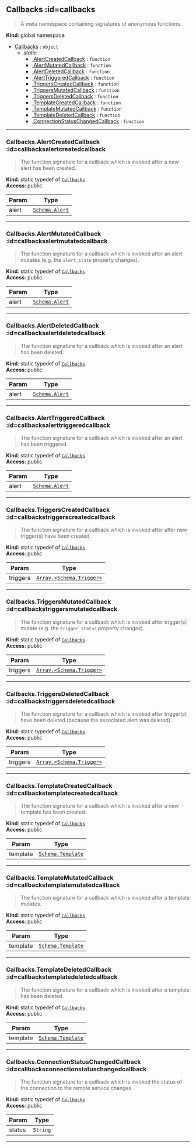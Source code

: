 ## Callbacks :id=callbacks
> A meta namespace containing signatures of anonymous functions.

**Kind**: global namespace  

* [Callbacks](#Callbacks) : <code>object</code>
    * _static_
        * [.AlertCreatedCallback](#CallbacksAlertCreatedCallback) : <code>function</code>
        * [.AlertMutatedCallback](#CallbacksAlertMutatedCallback) : <code>function</code>
        * [.AlertDeletedCallback](#CallbacksAlertDeletedCallback) : <code>function</code>
        * [.AlertTriggeredCallback](#CallbacksAlertTriggeredCallback) : <code>function</code>
        * [.TriggersCreatedCallback](#CallbacksTriggersCreatedCallback) : <code>function</code>
        * [.TriggersMutatedCallback](#CallbacksTriggersMutatedCallback) : <code>function</code>
        * [.TriggersDeletedCallback](#CallbacksTriggersDeletedCallback) : <code>function</code>
        * [.TemplateCreatedCallback](#CallbacksTemplateCreatedCallback) : <code>function</code>
        * [.TemplateMutatedCallback](#CallbacksTemplateMutatedCallback) : <code>function</code>
        * [.TemplateDeletedCallback](#CallbacksTemplateDeletedCallback) : <code>function</code>
        * [.ConnectionStatusChangedCallback](#CallbacksConnectionStatusChangedCallback) : <code>function</code>


* * *

### Callbacks.AlertCreatedCallback :id=callbacksalertcreatedcallback
> The function signature for a callback which is invoked after
> a new alert has been created.

**Kind**: static typedef of [<code>Callbacks</code>](#Callbacks)  
**Access**: public  

| Param | Type |
| --- | --- |
| alert | [<code>Schema.Alert</code>](/content/sdk/lib-data?id=schemaalert) | 


* * *

### Callbacks.AlertMutatedCallback :id=callbacksalertmutatedcallback
> The function signature for a callback which is invoked after
> an alert mutates (e.g. the <code>alert_state</code> property changes).

**Kind**: static typedef of [<code>Callbacks</code>](#Callbacks)  
**Access**: public  

| Param | Type |
| --- | --- |
| alert | [<code>Schema.Alert</code>](/content/sdk/lib-data?id=schemaalert) | 


* * *

### Callbacks.AlertDeletedCallback :id=callbacksalertdeletedcallback
> The function signature for a callback which is invoked after
> an alert has been deleted.

**Kind**: static typedef of [<code>Callbacks</code>](#Callbacks)  
**Access**: public  

| Param | Type |
| --- | --- |
| alert | [<code>Schema.Alert</code>](/content/sdk/lib-data?id=schemaalert) | 


* * *

### Callbacks.AlertTriggeredCallback :id=callbacksalerttriggeredcallback
> The function signature for a callback which is invoked after
> an alert has been triggered.

**Kind**: static typedef of [<code>Callbacks</code>](#Callbacks)  
**Access**: public  

| Param | Type |
| --- | --- |
| alert | [<code>Schema.Alert</code>](/content/sdk/lib-data?id=schemaalert) | 


* * *

### Callbacks.TriggersCreatedCallback :id=callbackstriggerscreatedcallback
> The function signature for a callback which is invoked after
> after new trigger(s) have been created.

**Kind**: static typedef of [<code>Callbacks</code>](#Callbacks)  
**Access**: public  

| Param | Type |
| --- | --- |
| triggers | [<code>Array.&lt;Schema.Trigger&gt;</code>](/content/sdk/lib-data?id=schematrigger) | 


* * *

### Callbacks.TriggersMutatedCallback :id=callbackstriggersmutatedcallback
> The function signature for a callback which is invoked after
> trigger(s) mutate (e.g. the <code>trigger_status</code> property changes).

**Kind**: static typedef of [<code>Callbacks</code>](#Callbacks)  
**Access**: public  

| Param | Type |
| --- | --- |
| triggers | [<code>Array.&lt;Schema.Trigger&gt;</code>](/content/sdk/lib-data?id=schematrigger) | 


* * *

### Callbacks.TriggersDeletedCallback :id=callbackstriggersdeletedcallback
> The function signature for a callback which is invoked after
> trigger(s) have been deleted (because the associated alert
> was deleted).

**Kind**: static typedef of [<code>Callbacks</code>](#Callbacks)  
**Access**: public  

| Param | Type |
| --- | --- |
| triggers | [<code>Array.&lt;Schema.Trigger&gt;</code>](/content/sdk/lib-data?id=schematrigger) | 


* * *

### Callbacks.TemplateCreatedCallback :id=callbackstemplatecreatedcallback
> The function signature for a callback which is invoked after
> a new template has been created.

**Kind**: static typedef of [<code>Callbacks</code>](#Callbacks)  
**Access**: public  

| Param | Type |
| --- | --- |
| template | [<code>Schema.Template</code>](/content/sdk/lib-data?id=schematemplate) | 


* * *

### Callbacks.TemplateMutatedCallback :id=callbackstemplatemutatedcallback
> The function signature for a callback which is invoked after
> a template mutates.

**Kind**: static typedef of [<code>Callbacks</code>](#Callbacks)  
**Access**: public  

| Param | Type |
| --- | --- |
| template | [<code>Schema.Template</code>](/content/sdk/lib-data?id=schematemplate) | 


* * *

### Callbacks.TemplateDeletedCallback :id=callbackstemplatedeletedcallback
> The function signature for a callback which is invoked after
> a template has been deleted.

**Kind**: static typedef of [<code>Callbacks</code>](#Callbacks)  
**Access**: public  

| Param | Type |
| --- | --- |
| template | [<code>Schema.Template</code>](/content/sdk/lib-data?id=schematemplate) | 


* * *

### Callbacks.ConnectionStatusChangedCallback :id=callbacksconnectionstatuschangedcallback
> The function signature for a callback which is invoked the status
> of the connection to the remote service changes.

**Kind**: static typedef of [<code>Callbacks</code>](#Callbacks)  
**Access**: public  

| Param | Type |
| --- | --- |
| status | <code>String</code> | 


* * *

